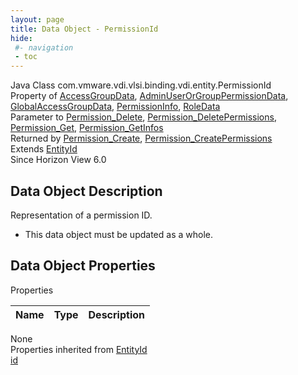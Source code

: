 ```yaml
---
layout: page
title: Data Object - PermissionId
hide:
 #- navigation
 - toc
---
```


  
  
  



Java Class
    com.vmware.vdi.vlsi.binding.vdi.entity.PermissionId  
Property of
     [AccessGroupData](vdi.users.AccessGroup.AccessGroupData.md#field_detail), [AdminUserOrGroupPermissionData](vdi.users.AdminUserOrGroup.AdminUserOrGroupPermissionData.md#field_detail), [GlobalAccessGroupData](vdi.users.GlobalAccessGroup.GlobalAccessGroupData.md#field_detail), [PermissionInfo](vdi.users.Permission.PermissionInfo.md#field_detail), [RoleData](vdi.users.Role.RoleData.md#field_detail)  
Parameter to
     [Permission_Delete](vdi.users.Permission.md#delete), [Permission_DeletePermissions](vdi.users.Permission.md#deletePermissions), [Permission_Get](vdi.users.Permission.md#get), [Permission_GetInfos](vdi.users.Permission.md#getInfos)  
Returned by
     [Permission_Create](vdi.users.Permission.md#create), [Permission_CreatePermissions](vdi.users.Permission.md#createPermissions)  
Extends
     [EntityId](vdi.EntityId.md)  
Since 
    Horizon View 6.0

## Data Object Description 

Representation of a permission ID. 

  * This data object must be updated as a whole.



## Data Object Properties

Properties

Name |  Type |  Description   
---|---|---  
None  
Properties inherited from [EntityId](vdi.EntityId.md)  
[id](vdi.EntityId.md#id)  
  
  
  
  
  

